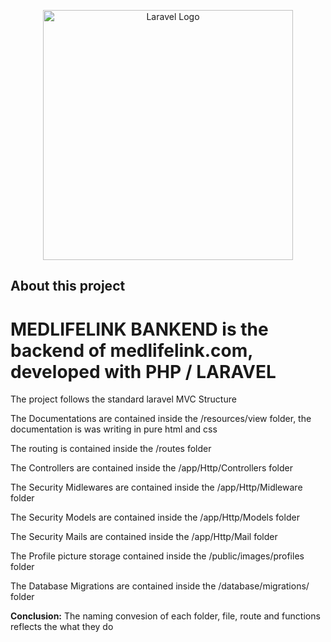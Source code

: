 <p align="center"><a href="https://laravel.com" target="_blank"><img src="https://raw.githubusercontent.com/laravel/art/master/logo-lockup/5%20SVG/2%20CMYK/1%20Full%20Color/laravel-logolockup-cmyk-red.svg" width="400" alt="Laravel Logo"></a></p>



## About this project
<h1>MEDLIFELINK BANKEND is the backend of medlifelink.com, developed with PHP / LARAVEL</h1>
<p>The project follows the standard laravel MVC Structure </p>
<p>The Documentations are contained inside the /resources/view folder, the documentation is was writing in pure html and css</p>
<p>The routing is contained inside the /routes folder </p>
<p>The Controllers are contained inside the /app/Http/Controllers folder</p>
<p>The Security Midlewares are contained inside the /app/Http/Midleware folder</p>
<p>The Security Models are contained inside the /app/Http/Models  folder</p>
<p>The Security Mails are contained inside the /app/Http/Mail    folder</p>
<p>The Profile picture storage  contained inside the /public/images/profiles  folder</p>
<p>The Database Migrations  are contained inside the /database/migrations/ folder</p>

<p><b>Conclusion:</b> The naming convesion of each folder, file, route and functions reflects the what they do</p>







